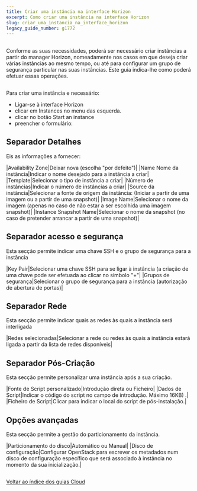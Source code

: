 ```yaml
---
title: Criar uma instância na interface Horizon
excerpt: Como criar uma instância na interface Horizon
slug: criar_uma_instancia_na_interface_horizon
legacy_guide_number: g1772
---
```



## 
Conforme as suas necessidades, poderá ser necessário criar instâncias a partir do manager Horizon, nomeadamente nos casos em que deseja criar várias instâncias ao mesmo tempo, ou até para configurar um grupo de segurança particular nas suas instâncias.
Este guia indica-lhe como poderá efetuar essas operações.


## 
Para criar uma instância e necessário:


- Ligar-se à interface Horizon
- clicar em Instances no menu das esquerda.
- clicar no botão Start an instance
- preencher o formulário:



## Separador Detalhes
Eis as informações a fornecer:

|Availability Zone|Deixar nova (escolha "por defeito")|
|Name Nome da instância|Indicar o nome desejado para a instância a criar|
|Template|Selecionar o tipo de instância a criar|
|Número de instâncias|Indicar o número de instâncias a criar|
|Source da instância|Selecionar a fonte de origem da instância: (Iniciar a partir de uma imagem ou a partir de uma snapshot)|
|Image Name|Selecionar o nome da imagem (apenas no caso de não estar a ser escolhida uma imagem snapshot)|
|Instance Snapshot Name|Selecionar o nome da snapshot (no caso de pretender arrancar a partir de uma snapshot)|



## Separador acesso e segurança
Esta secção permite indicar uma chave SSH e o grupo de segurança para a instância

|Key Pair|Selecionar uma chave SSH para se ligar à instância (a criação de uma chave pode ser efetuada ao clicar no símbolo "+"|
|Grupos de segurança|Selecionar o grupo de segurança para a instância (autorização de abertura de portas)|



## Separador Rede
Esta secção permite indicar quais as redes às quais a instância será interligada

|Redes selecionadas|Selecionar a rede ou redes às quais a instância estará ligada a partir da lista de redes disponíveis|



## Separador Pós-Criação
Esta secção permite personalizar uma instância após a sua criação.

|Fonte de Script personalizado|Introdução direta ou Ficheiro|
|Dados de Script|Indicar o código do script no campo de introdução. Máximo 16KB) .|
|Ficheiro de Script|Clicar para indicar o local do script de pós-instalação.|



## Opções avançadas
Esta secção permite a gestão do particionamento da instância.

|Particionamento do disco|Automático ou Manual|
|Disco de configuração|Configurar OpenStack para escrever os metadados num disco de configuração específico que será associado à instância no momento da sua inicialização.|




## 
[Voltar ao índice dos guias Cloud]({legacy}1785)

